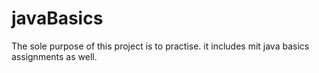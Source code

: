 # javaBasics
The sole purpose of this project is to practise.
it includes mit java basics assignments as well.
